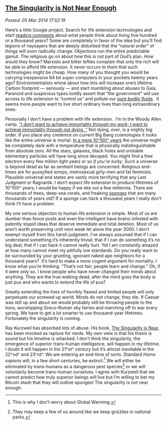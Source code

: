 
[The Singularity is
Not Near Enough](http://bakerjd99.wordpress.com/2014/03/05/the-singularity-is-not-near-enough/)
-------------------------------------------------------------------------------------------------------------------

*Posted: 05 Mar 2014 17:52:19*

Here’s a little Google project. Search for life extension technologies
and start [reading
comments](http://www.dailymail.co.uk/sciencetech/article-2523086/Could-humans-live-500-years-old-Scientists-believe-genetic-tweaks-significantly-extend-lifespan.html)
about what people think about living five hundred or a thousand years?
Some are completely in favor of the idea but you’ll find legions of
naysayers that are deeply disturbed that the “natural order” of things
will soon radically change. Objections run the entire predictable gamut.
The religious go on about how this is not part of God’s plan. *How would
they know?* Marxists and bitter lefties complain that only the rich will
be able to afford life extension. It never occurs to them that such
technologies might be cheap. How many of you thought you would be
carrying inexpensive 64 bit super computers in your pockets twenty years
ago? Environmentalists whine about how this will increase one’s lifetime
Carbon footprint — seriously — and start mumbling about abuses to Gaia.
Paranoid and suspicious types boldly assert that “the government” will
use access to life extension to “control us” and pollute our [pure
bodily fluids](http://www.youtube.com/watch?v=N1KvgtEnABY).  It seems
more people want to live short ordinary lives than long extraordinary
ones.

Personally I don’t have a problem with life extension.  I’m in the Woody
Allen camp. [“I don’t want to achieve immortality through my work; I
want to achieve immortality through not dying.
”](http://www.goodreads.com/quotes/1066-i-don-t-want-to-achieve-immortality-through-my-work-i)
Not dying, *ever*, is a mighty big order. If you place any credence on
current Big Bang cosmologies it looks like the entire universe is
mortal. [In a mere 10^100^
years](http://www.futuretimeline.net/beyond.htm#3000000000) the universe
might be completely dark with a temperature that is physically
indistinguishable from absolute zero. All the stars, galaxies, black
holes and unstable elementary particles will have long since decayed.
You might find a free electron every few million light years or so *if
you’re lucky*. Such a universe is beyond dead as far as sentient beings
are concerned. Religious end-times are for pussyfied wimps, metrosexual
girly-men and fat feminists. Plausible universal end states are vastly
more terrifying that any Last Judgment or Ragnarök. I don’t expect life
extension to produce lifetimes of 10^100^ years; I would be happy if we
eke out a few millennia. There are thousands of trees, deep-sea corals,
and freaking
[sponges](http://en.wikipedia.org/wiki/List_of_longest-living_organisms)
that are many thousands of years old? If a sponge can hack a thousand
years I really don’t think I’ll have a problem.

My one serious objection to human life extension is simple. Most of us
are dumber than fence posts and even the intelligent have brains
infested with patently stupid ideas that deserve immediate and total
deletion. Most of us aren’t worth preserving until next week let alone
the year 3000. I don’t exempt myself from this harsh judgment. I’ve
always assumed that if I can understand something it’s inherently
trivial; that if I can do something it’s no big deal; that if I can hack
it cannot really hurt. Yet I am constantly amazed at how many cannot
meet my pitifully low standards. Do you really want to be surrounded by
your grunting, ignorant naked ape neighbors for a thousand years?  It’s
hard to make a more cogent argument for mortality. I know what you’re
thinking. “That’s not fair; people learn and change.” Oh, if it were
only so. I know people who have never changed their minds about
anything. They are the true walking dead; after the mind goes the body
is just pus and who wants to extend the life of pus?

Greatly extending the lives of horribly flawed and limited people will
only perpetuate our screwed up world. Minds do not change, they die. If
Caesar was still up and about we would probably still be throwing people
to the lions, worshipping Greco-Roman sky fairies and marching off to
war every spring. We have to get a lot smarter to *use* thousand-year
lifetimes. Fortunately the singularity is coming.

Ray Kurzweil has absorbed lots of abuse. His book, [The Singularity is
Near](http://www.amazon.com/The-Singularity-Is-Near-Transcend/dp/0143037889),
has been mocked as rapture for nerds. My own view is that his thesis is
sound but his timeline is whacked. I don’t think the singularity, the
emergence of superior trans-human intelligence, will happen in my
lifetime. I doubt it will happen in the 21^st^ century but it’s almost
inevitable in the 22^nd^ and 23^rd^. We are entering an end-time of
sorts. Standard *Homo sapiens* will, in a few short centuries, be
extinct.[^4558a] We will either be eliminated by trans-humans as a dangerous
pest species[^4558b] or we will voluntarily become trans-human ourselves. I
agree with Kurzweil that we cannot predict how truly superior beings
will live but I’m willing to bet my Bitcoin stash that they will outlive
sponges! The singularity is not near enough.

[^4558a]: This is why I don’t worry about Global Warming.

[^4558b]: They may keep a few of us around like we keep grizzlies in
    national parks.
